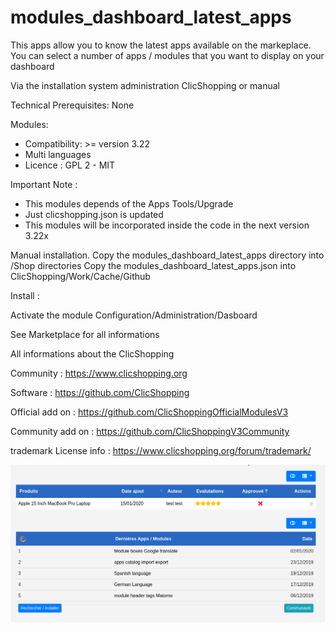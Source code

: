 # modules_dashboard_latest_apps


This apps allow you to know the latest apps available on the markeplace. You can select a number of apps / modules that you want to display on your dashboard

  
Via the installation system administration ClicShopping or manual

Technical Prerequisites: None

Modules:
- Compatibility: >= version 3.22
- Multi languages
- Licence  : GPL 2 - MIT

Important Note :
- This modules depends of the Apps Tools/Upgrade
- Just clicshopping.json is updated
- This modules will be incorporated inside the code in the next version 3.22x

Manual installation.
Copy the modules_dashboard_latest_apps directory into /Shop directories
Copy the modules_dashboard_latest_apps.json into ClicShopping/Work/Cache/Github

Install :

Activate the module Configuration/Administration/Dasboard 


See Marketplace for all informations

All informations about the ClicShopping

Community : https://www.clicshopping.org

Software : https://github.com/ClicShopping

Official add on : https://github.com/ClicShoppingOfficialModulesV3

Community add on : https://github.com/ClicShoppingV3Community

trademark License info : https://www.clicshopping.org/forum/trademark/

![image](https://github.com/ClicShoppingOfficialModulesV3/modules_dashboard_latest_apps/blob/master/ModuleInfosJson/image.png)
